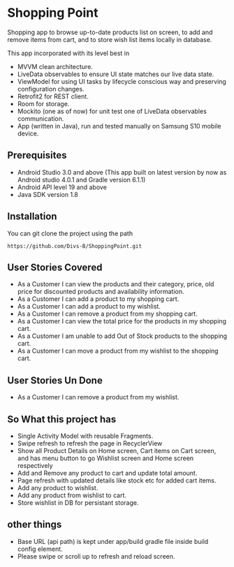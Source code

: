 # Shopping Point

Shopping app to browse up-to-date products list on screen, to add and remove items from cart, and to store wish list items locally in database.

This app incorporated with its level best in 
- MVVM clean architecture.  
- LiveData observables to ensure UI state matches our live data state.
- ViewModel for using UI tasks by lifecycle conscious way and preserving configuration changes.
- Retrofit2 for REST client.
- Room for storage.
- Mockito (one as of now) for unit test one of LiveData observables communication.
- App (written in Java), run and tested manually on Samsung S10 mobile device.

## Prerequisites


- Android Studio 3.0 and above 
  (This app built on latest version by now as Android studio 4.0.1 and Gradle version 6.1.1)
- Android API level 19 and above
- Java SDK version 1.8


## Installation

You can git clone the project using the path

```
https://github.com/Divs-B/ShoppingPoint.git
```

## User Stories Covered

-  As a Customer I can view the products and their category, price, old price for discounted products and availability information.
 - As a Customer I can add a product to my shopping cart.
 - As a Customer I can add a product to my wishlist. 
 - As a Customer I can remove a product from my shopping cart. 
 - As a Customer I can view the total price for the products in my shopping cart. 
 - As a Customer I am unable to add Out of Stock products to the shopping cart. 
 - As a Customer I can move a product from my wishlist to the shopping cart.

## User Stories Un Done
 - As a Customer I can remove a product from my wishlist. 
 
 ## So What this project has
 
 - Single Activity Model with reusable Fragments. 
 - Swipe refresh to refresh the page in RecyclerView
 - Show all Product Details on Home screen, Cart items on Cart screen, and has menu button to go Wishlist screen and Home screen respectively
 - Add and Remove any product to cart and update total amount.
 - Page refresh with updated details like stock etc for added cart items.
 - Add any product to wishlist.
 - Add any product from wishlist to cart.
 - Store wishlist in DB for persistant storage.
 
 ## other things
 
 - Base URL (api path) is kept under app/build gradle file inside build config element.
 - Please swipe or scroll up to refresh and reload screen.